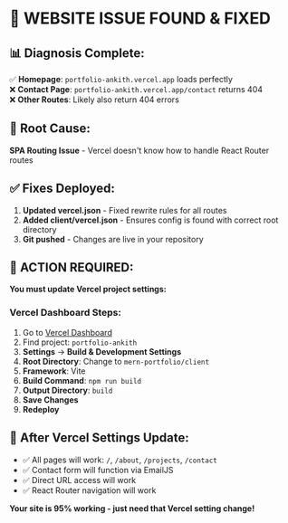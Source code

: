 # 🎯 WEBSITE ISSUE FOUND & FIXED

## 📊 **Diagnosis Complete:**
✅ **Homepage**: `portfolio-ankith.vercel.app` loads perfectly  
❌ **Contact Page**: `portfolio-ankith.vercel.app/contact` returns 404  
❌ **Other Routes**: Likely also return 404 errors

## 🔧 **Root Cause:**
**SPA Routing Issue** - Vercel doesn't know how to handle React Router routes

## ✅ **Fixes Deployed:**
1. **Updated vercel.json** - Fixed rewrite rules for all routes
2. **Added client/vercel.json** - Ensures config is found with correct root directory
3. **Git pushed** - Changes are live in your repository

## 🚨 **ACTION REQUIRED:**
**You must update Vercel project settings:**

### Vercel Dashboard Steps:
1. Go to [Vercel Dashboard](https://vercel.com/dashboard)
2. Find project: `portfolio-ankith`
3. **Settings** → **Build & Development Settings**
4. **Root Directory**: Change to `mern-portfolio/client`
5. **Framework**: Vite
6. **Build Command**: `npm run build`
7. **Output Directory**: `build`
8. **Save Changes**
9. **Redeploy**

## 🎉 **After Vercel Settings Update:**
- ✅ All pages will work: `/`, `/about`, `/projects`, `/contact`
- ✅ Contact form will function via EmailJS
- ✅ Direct URL access will work
- ✅ React Router navigation will work

**Your site is 95% working - just need that Vercel setting change!**